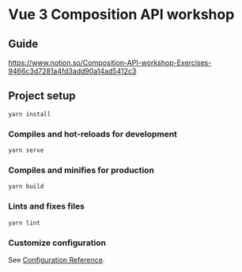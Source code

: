 # Vue 3 Composition API workshop

## Guide
https://www.notion.so/Composition-API-workshop-Exercises-9466c3d7281a4fd3add90a14ad5412c3

## Project setup
```
yarn install
```

### Compiles and hot-reloads for development
```
yarn serve
```

### Compiles and minifies for production
```
yarn build
```

### Lints and fixes files
```
yarn lint
```

### Customize configuration
See [Configuration Reference](https://cli.vuejs.org/config/).

